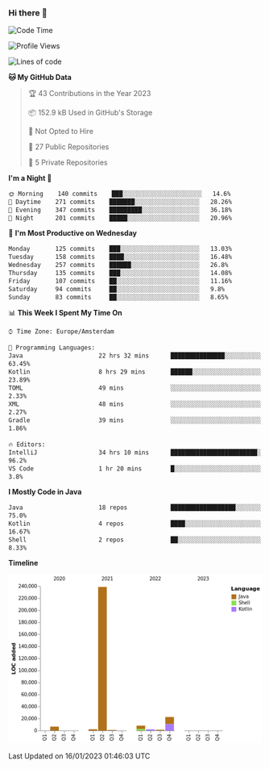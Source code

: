 ### Hi there 👋


<!--START_SECTION:waka-->
![Code Time](http://img.shields.io/badge/Code%20Time-2%2C888%20hrs%203%20mins-blue)

![Profile Views](http://img.shields.io/badge/Profile%20Views-5-blue)

![Lines of code](https://img.shields.io/badge/From%20Hello%20World%20I%27ve%20Written-283%20Thousand%20lines%20of%20code-blue)

**🐱 My GitHub Data** 

> 🏆 43 Contributions in the Year 2023
 > 
> 📦 152.9 kB Used in GitHub's Storage 
 > 
> 🚫 Not Opted to Hire
 > 
> 📜 27 Public Repositories 
 > 
> 🔑 5 Private Repositories  
 > 
**I'm a Night 🦉** 

```text
🌞 Morning    140 commits    ███░░░░░░░░░░░░░░░░░░░░░░   14.6% 
🌆 Daytime    271 commits    ███████░░░░░░░░░░░░░░░░░░   28.26% 
🌃 Evening    347 commits    █████████░░░░░░░░░░░░░░░░   36.18% 
🌙 Night      201 commits    █████░░░░░░░░░░░░░░░░░░░░   20.96%

```
📅 **I'm Most Productive on Wednesday** 

```text
Monday       125 commits    ███░░░░░░░░░░░░░░░░░░░░░░   13.03% 
Tuesday      158 commits    ████░░░░░░░░░░░░░░░░░░░░░   16.48% 
Wednesday    257 commits    ██████░░░░░░░░░░░░░░░░░░░   26.8% 
Thursday     135 commits    ███░░░░░░░░░░░░░░░░░░░░░░   14.08% 
Friday       107 commits    ██░░░░░░░░░░░░░░░░░░░░░░░   11.16% 
Saturday     94 commits     ██░░░░░░░░░░░░░░░░░░░░░░░   9.8% 
Sunday       83 commits     ██░░░░░░░░░░░░░░░░░░░░░░░   8.65%

```


📊 **This Week I Spent My Time On** 

```text
⌚︎ Time Zone: Europe/Amsterdam

💬 Programming Languages: 
Java                     22 hrs 32 mins      ███████████████░░░░░░░░░░   63.45% 
Kotlin                   8 hrs 29 mins       ██████░░░░░░░░░░░░░░░░░░░   23.89% 
TOML                     49 mins             ░░░░░░░░░░░░░░░░░░░░░░░░░   2.33% 
XML                      48 mins             ░░░░░░░░░░░░░░░░░░░░░░░░░   2.27% 
Gradle                   39 mins             ░░░░░░░░░░░░░░░░░░░░░░░░░   1.86%

🔥 Editors: 
IntelliJ                 34 hrs 10 mins      ████████████████████████░   96.2% 
VS Code                  1 hr 20 mins        █░░░░░░░░░░░░░░░░░░░░░░░░   3.8%

```

**I Mostly Code in Java** 

```text
Java                     18 repos            ██████████████████░░░░░░░   75.0% 
Kotlin                   4 repos             ████░░░░░░░░░░░░░░░░░░░░░   16.67% 
Shell                    2 repos             ██░░░░░░░░░░░░░░░░░░░░░░░   8.33%

```


**Timeline**

![Chart not found](https://raw.githubusercontent.com/powercasgamer/powercasgamer/master/charts/bar_graph.png) 


 Last Updated on 16/01/2023 01:46:03 UTC
<!--END_SECTION:waka-->

